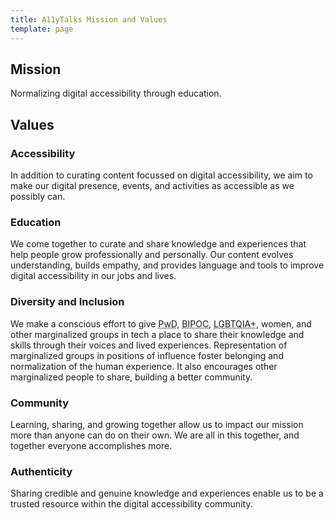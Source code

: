 ```yaml
---
title: A11yTalks Mission and Values
template: page
---
```

## Mission

Normalizing digital accessibility through education.

## Values

### Accessibility

In addition to curating content focussed on digital accessibility, we aim to make our digital presence, events, and activities as accessible as we possibly can.

### Education

We come together to curate and share knowledge and experiences that help people grow professionally and personally. Our content evolves understanding, builds empathy, and provides language and tools to improve digital accessibility in our jobs and lives.

### Diversity and Inclusion

We make a conscious effort to give <abbr title="People with Disabilities">PwD</abbr>, <abbr title="Black, Indigenous, People of Color">BIPOC</abbr>, <abbr title="Lesbian, Gay, Bisexual, Trans, Queer, Intersex, Asexual and more">LGBTQIA+</abbr>, women, and other marginalized groups in tech a place to share their knowledge and skills through their voices and lived experiences.
Representation of marginalized groups in positions of influence foster belonging and normalization of the human experience. It also encourages other marginalized people to share, building a better community.

### Community

Learning, sharing, and growing together allow us to impact our mission more than anyone can do on their own. We are all in this together, and together everyone accomplishes more.

### Authenticity

Sharing credible and genuine knowledge and experiences enable us to be a trusted resource within the digital accessibility community.
